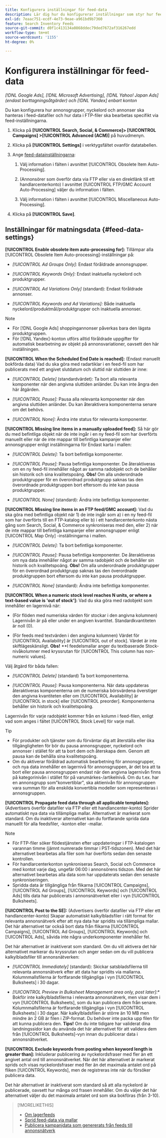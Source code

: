 ```yaml
---
title: Konfigurera inställningar för feed-data
description: Lär dig hur du konfigurerar inställningar som styr hur feed-data bearbetas.
exl-id: 7eaac751-ecdf-4e73-9eae-a961bd9b7360
feature: Search Inventory Feeds
source-git-commit: d0f1c413134a0868ddec79ded7672af316267edd
workflow-type: tm+mt
source-wordcount: '1155'
ht-degree: 0%

---
```


# Konfigurera inställningar för feed-data

*[!DNL Google Ads], [!DNL Microsoft Advertising], [!DNL Yahoo! Japan Ads] (endast borttagningsåtgärder) och [!DNL Yandex] enbart konton*

Du kan konfigurera hur annonsgrupper, nyckelord och annonser ska hanteras i feed-datafiler och hur data i FTP-filer ska bearbetas specifikt via feed-inställningarna.

1. Klicka på **[!UICONTROL Search, Social, & Commerce]> [!UICONTROL Campaigns] >[!UICONTROL Advanced (ACM)]** på huvudmenyn.

1. Klicka på **[!UICONTROL Settings]** i verktygsfältet ovanför datatabellen.

1. Ange [feed-datainställningarna](#feed-data-settings):

   1. Välj information i fälten i avsnittet [!UICONTROL Obsolete Item Auto-Processing].

   1. (Annonsörer som överför data via FTP eller via en direktlänk till ett handlarcenterkonto) I avsnittet [!UICONTROL FTP/GMC Account Auto-Processing] väljer du information i fälten.

   1. Välj information i fälten i avsnittet [!UICONTROL Miscellaneous Auto-Processing].

1. Klicka på **[!UICONTROL Save]**.

## Inställningar för matningsdata {#feed-data-settings}

**[!UICONTROL Enable obsolete item auto-processing for]:** Tillämpar alla [!UICONTROL Obsolete Item Auto-processing]-inställningar på:

* *[!UICONTROL Ad Groups Only]:* Endast föråldrade annonsgrupper.

* *[!UICONTROL Keywords Only]:* Endast inaktuella nyckelord och produktgrupper.

* *[!UICONTROL Ad Variations Only]* (standard): Endast föråldrade annonser.

* *[!UICONTROL Keywords and Ad Variations]:* Både inaktuella nyckelord/produktmål/produktgrupper och inaktuella annonser.

>[!NOTE]
>
>* För [!DNL Google Ads] shoppingannonser påverkas bara den lägsta produktgruppen.
>* För [!DNL Yandex]-konton utförs alltid föråldrade uppgifter för automatisk bearbetning av objekt på annonsvariationer, oavsett den här inställningen.

**[!UICONTROL When the Scheduled End Date is reached]:** (Endast manuellt bokförda data) Vad du ska göra med radartiklar i en feed-fil som har publicerats med ett angivet slutdatum och sluttid när sluttiden är inne:

* *[!UICONTROL Delete]* (standardvärdet): Ta bort alla relevanta komponenter när den angivna sluttiden anländer. Du kan inte ångra den här åtgärden.

* *[!UICONTROL Pause]:* Pausa alla relevanta komponenter när den angivna sluttiden anländer. Du kan återaktivera komponenterna senare om det behövs.

* *[!UICONTROL None]:* Ändra inte status för relevanta komponenter.

**[!UICONTROL Missing line items in a manually uploaded feed]:** Så här gör du med befintliga objekt när de inte ingår i en ny feed-fil som har överförts manuellt eller när de inte mappar till befintliga kampanjer eller annonsgrupper enligt inställningarna för Endast karta i mallen:

* *[!UICONTROL Delete]:* Ta bort befintliga komponenter.

* *[!UICONTROL Pause]:* Pausa befintliga komponenter. De återaktiveras om en ny feed-fil innehåller något av samma radobjekt och de behåller sin historik och sina kvalitetspoäng. **Obs!** Om alla underordnade produktgrupper för en överordnad produktgrupp saknas tas den överordnade produktgruppen bort eftersom du inte kan pausa produktgrupper.

* *[!UICONTROL None]* (standard): Ändra inte befintliga komponenter.

**[!UICONTROL Missing line items in an FTP feed/GMC account]:** Vad du ska göra med befintliga objekt när 1) de inte ingår som a) i en ny feed-fil som har överförts till en FTP-katalog eller b) i ett handlarcenterkonto nästa gång som Search, Social, &amp; Commerce synkroniseras med den, eller 2) när de inte mappar till befintliga kampanjer eller annonsgrupper enligt [!UICONTROL Map Only] -inställningarna i mallen.

* *[!UICONTROL Delete]:* Ta bort befintliga komponenter.

* *[!UICONTROL Pause]:* Pausa befintliga komponenter. De återaktiveras om nya data innehåller något av samma radobjekt och de behåller sin historik och kvalitetspoäng. **Obs!** Om alla underordnade produktgrupper för en överordnad produktgrupp saknas tas den överordnade produktgruppen bort eftersom du inte kan pausa produktgrupper.

* *[!UICONTROL None]* (standard): Ändra inte befintliga komponenter.

**[!UICONTROL When a numeric stock level reaches N units, or where a text-based value is 'out of stock']:** Vad du ska göra med radobjekt som innehåller en lagernivå när:

* (För flöden med numeriska värden för stockar i den angivna kolumnen) Lagernivån är på eller under en angiven kvantitet. Standardkvantiteten är noll (0).

* (För feeds med textvärden i den angivna kolumnen) Värdet för [!UICONTROL Availability] är [!UICONTROL out of stock]. Värdet är inte skiftlägeskänsligt. **Obs!** **I feedelsmallar anger du textbaserade Stock-nivåkolumner med kryssrutan för [!UICONTROL This column has non-numeric values].

Välj åtgärd för båda fallen:

* *[!UICONTROL Delete]* (standard) Ta bort komponenterna.

* *[!UICONTROL Pause]:* Pausa komponenterna. När data uppdateras återaktiveras komponenterna om de numeriska börsvärdena överstiger den angivna kvantiteten eller om [!UICONTROL Availability] är [!UICONTROL in stock] eller [!UICONTROL preorder]. Komponenterna behåller sin historik och kvalitetspoäng.

Lagernivån för varje radobjekt kommer från en kolumn i feed-filen, enligt vad som anges i fältet [!UICONTROL Stock Level] för varje mall.

>[!TIP]
>
>* För produkter och tjänster som du förväntar dig att återställa eller öka tillgängligheten för bör du pausa annonsgrupper, nyckelord och annonser i stället för att ta bort dem och återskapa dem. Genom att pausa kan de behålla sina kvalitetspoäng.
>* Om du aktiverar föråldrad automatisk bearbetning för annonsgrupper, och nya data innehåller en lagernivå för annonsgruppen, är det bra att ta bort eller pausa annonsgruppen endast när den angivna lagernivån finns på kategorinivån i stället för på varumärkes-/artikelnivå. Om du t.ex. har en annonsgrupp som&quot;konvertiblar&quot;, ska aktienivån för annonsgruppen vara summan för alla enskilda konvertibla modeller som representeras i annonsgruppen.

**[!UICONTROL Propagate feed data through all applicable templates]:** (Advertisers överför datafiler via FTP eller ett handlancenter-konto) Sprider automatiskt nya data via tillämpliga mallar. Alternativet är markerat som standard. Om du inaktiverar alternativet kan du fortfarande sprida data manuellt för alla feedsfiler, -konton eller -mallar.

>[!NOTE]
>
>* För FTP-filer söker flödestjänsten efter uppdateringar i FTP-katalogen varannan timme (jämnt numrerade timmar i PST-tidszonen). Med det här alternativet bearbetas alla filer som har överförts sedan den senaste kontrollen.
>* För handlarcenterkonton synkroniseras Search, Social och Commerce med kontot varje dag, ungefär 06:00 i annonsörens tidszon. Med det här alternativet bearbetas alla data som har uppdaterats sedan den senaste synkroniseringen.
>* Spridda data är tillgängliga från flikarna [!UICONTROL Campaigns], [!UICONTROL Ad Groups], [!UICONTROL Keywords] och [!UICONTROL Ads] tills data har publicerats i annonsnätverket eller i vyn [!UICONTROL Bulksheets].

**[!UICONTROL Post to the SE]:** (Advertisers överför datafiler via FTP eller ett handlancenter-konto) Skapar automatiskt kalkylbladsfiler i rätt format för relevanta annonsnätverk efter att nya data har spridits via tillämpliga mallar. Det här alternativet tar också bort data från flikarna [!UICONTROL Campaigns], [!UICONTROL Ad Groups], [!UICONTROL Keywords] och [!UICONTROL Ads], såvida inte några underkomponenter innehåller fel.

Det här alternativet är inaktiverat som standard. Om du vill aktivera det här alternativet markerar du kryssrutan och anger sedan om du vill publicera kalkylbladsfiler till annonsnätverken:

* *[!UICONTROL Immediately]* (standard): Skickar satsbladsfilerna till relevanta annonsnätverk efter att data har spridits via mallarna. Kolumnmallsfilerna är fortfarande tillgängliga i vyn [!UICONTROL Bulksheets] i 30 dagar.

* *[!UICONTROL Preview in Bulksheet Management area only, post later]:** Bokför inte kalkylbladsfilerna i relevanta annonsnätverk, men visar dem i vyn [!UICONTROL Bulksheets], som du kan publicera dem från senare. Kolumnmallsfilerna är fortfarande tillgängliga i vyn [!UICONTROL Bulksheets] i 30 dagar. När kalkylbladsfilen är större än 10 MB men mindre än 2 GB är filen i ZIP-format. Du behöver inte packa upp filen för att kunna publicera den. **Tips!** Om du inte tidigare har validerat dina landningssidor kan du använda det här alternativet för att validera dem från [!UICONTROL Bulksheets]-vyn innan du publicerar data i annonsnätverket.

**[!UICONTROL Exclude keywords from posting when keyword length is greater than]:** Inkluderar publicering av nyckelordsfraser med fler än ett angivet antal ord till annonsnätverket. När det här alternativet är markerat sprids och visas nyckelordsfraser med fler än det maximala antalet ord på fliken [!UICONTROL Keywords], men de registreras inte när du försöker publicera data.

Det här alternativet är inaktiverat som standard så att alla nyckelord är publicerade, oavsett hur många ord frasen innehåller. Om du väljer det här alternativet väljer du det maximala antalet ord som ska bokföras (från 3-10).

>[!MORELIKETHIS]
>
>* [Om lagerfeeds](/help/search-social-commerce/campaign-management/inventory-feeds/inventory-feeds-about.md)
>* [Sprid feed-data via mallar](/help/search-social-commerce/campaign-management/inventory-feeds/feed-data-propagate.md)
>* [Publicera kampanjdata som genererats från feeds till annonsnätverk](propagated-data-post.md)
